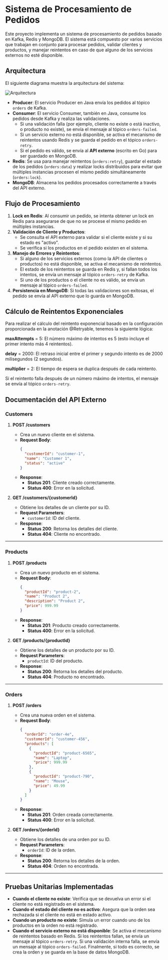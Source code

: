 # Sistema de Procesamiento de Pedidos

Este proyecto implementa un sistema de procesamiento de pedidos basado en Kafka, Redis y MongoDB. El sistema está compuesto por varios servicios que trabajan en conjunto para procesar pedidos, validar clientes y productos, y manejar reintentos en caso de que alguno de los servicios externos no esté disponible. 

## Arquitectura

El siguiente diagrama muestra la arquitectura del sistema:

![Arquitectura](https://i.ibb.co/7kBsCYN/arq.jpg)

- **Producer**: El servicio Producer en Java envía los pedidos al tópico `orders` de Kafka.
- **Consumer**: El servicio Consumer, también en Java, consume los pedidos desde Kafka y realiza las validaciones.
  - Si una validación falla (por ejemplo, cliente no existe o está inactivo, o producto no existe), se envía el mensaje al tópico `orders-failed`.
  - Si un servicio externo no está disponible, se activa el mecanismo de reintentos usando Redis y se guarda el pedido en el tópico `orders-retry`.
  - Si el pedido es válido, se envía al **API externo** (escrito en Go) para ser guardado en MongoDB.
- **Redis**: Se usa para manejar reintentos (`orders:retry`), guardar el estado de los pedidos (`orders:data`) y realizar locks distribuidos para evitar que múltiples instancias procesen el mismo pedido simultáneamente (`orders:lock`).
- **MongoDB**: Almacena los pedidos procesados correctamente a través del API externo.

## Flujo de Procesamiento

1. **Lock en Redis**: Al consumir un pedido, se intenta obtener un lock en Redis para asegurarse de que no se procese el mismo pedido en múltiples instancias.
2. **Validación de Cliente y Productos**: 
   - Se consulta el API externo para validar si el cliente existe y si su estado es "activo".
   - Se verifica si los productos en el pedido existen en el sistema.
3. **Manejo de Errores y Reintentos**:
   - Si alguno de los servicios externos (como la API de clientes o productos) no está disponible, se activa el mecanismo de reintentos. 
   - El estado de los reintentos se guarda en Redis y, si fallan todos los intentos, se envía un mensaje al tópico `orders-retry` de Kafka.
   - Si uno de los productos o el cliente no es válido, se envía un mensaje al tópico `orders-failed`.
4. **Persistencia en MongoDB**: Si todas las validaciones son exitosas, el pedido se envía al API externo que lo guarda en MongoDB.

## Cálculo de Reintentos Exponenciales
Para realizar el cálculo del reintento exponencial basado en la configuración proporcionada en la anotación @Retryable, tenemos la siguiente lógica:

**maxAttempts** = 5: El número máximo de intentos es 5 (esto incluye el primer intento más 4 reintentos).

**delay** = 2000: El retraso inicial entre el primer y segundo intento es de 2000 milisegundos (2 segundos).

**multiplier** = 2: El tiempo de espera se duplica después de cada reintento.

Si el reintento falla después de un número máximo de intentos, el mensaje se envía al tópico `orders-retry`.

## Documentación del API Externo

### **Customers**
1. **POST /customers**
   - Crea un nuevo cliente en el sistema.
   - **Request Body**:
     ```json
     {
       "customerId": "customer-1",
       "name": "Customer 1",
       "status": "active"
     }
     ```
   - **Response**:
     - **Status 201**: Cliente creado correctamente.
     - **Status 400**: Error en la solicitud.

2. **GET /customers/{customerId}**
   - Obtiene los detalles de un cliente por su ID.
   - **Request Parameters**:
     - `customerId`: ID del cliente.
   - **Response**:
     - **Status 200**: Retorna los detalles del cliente.
     - **Status 404**: Cliente no encontrado.

---

### **Products**
1. **POST /products**
   - Crea un nuevo producto en el sistema.
   - **Request Body**:
     ```json
     {
       "productId": "product-2",
       "name": "Product 2",
       "description": "Product 2",
       "price": 999.99
     }
     ```
   - **Response**:
     - **Status 201**: Producto creado correctamente.
     - **Status 400**: Error en la solicitud.

2. **GET /products/{productId}**
   - Obtiene los detalles de un producto por su ID.
   - **Request Parameters**:
     - `productId`: ID del producto.
   - **Response**:
     - **Status 200**: Retorna los detalles del producto.
     - **Status 404**: Producto no encontrado.

---

### **Orders**
1. **POST /orders**
   - Crea una nueva orden en el sistema.
   - **Request Body**:
     ```json
     {
       "orderId": "order-4e",
       "customerId": "customer-456",
       "products": [
         {
           "productId": "product-6565",
           "name": "Laptop",
           "price": 999.99
         },
         {
           "productId": "product-790",
           "name": "Mouse",
           "price": 49.99
         }
       ]
     }
     ```
   - **Response**:
     - **Status 201**: Orden creada correctamente.
     - **Status 400**: Error en la solicitud.

2. **GET /orders/{orderId}**
   - Obtiene los detalles de una orden por su ID.
   - **Request Parameters**:
     - `orderId`: ID de la orden.
   - **Response**:
     - **Status 200**: Retorna los detalles de la orden.
     - **Status 404**: Orden no encontrada.

---

## Pruebas Unitarias Implementadas

- **Cuando el cliente no existe**: Verifica que se devuelva un error si el cliente no está registrado en el sistema.
- **Cuando el estado del cliente no es activo**: Asegura que la orden sea rechazada si el cliente no está en estado activo.
- **Cuando un producto no existe**: Simula un error cuando uno de los productos en la orden no está registrado.
- **Cuando el servicio externo no está disponible**: Se activa el mecanismo de reintentos basado en Redis. Si los reintentos fallan, se envía un mensaje al tópico `orders-retry`. Si una validación interna falla, se envía un mensaje al tópico `orders-failed`. Finalmente, si todo es correcto, se crea la orden y se guarda en la base de datos MongoDB.



